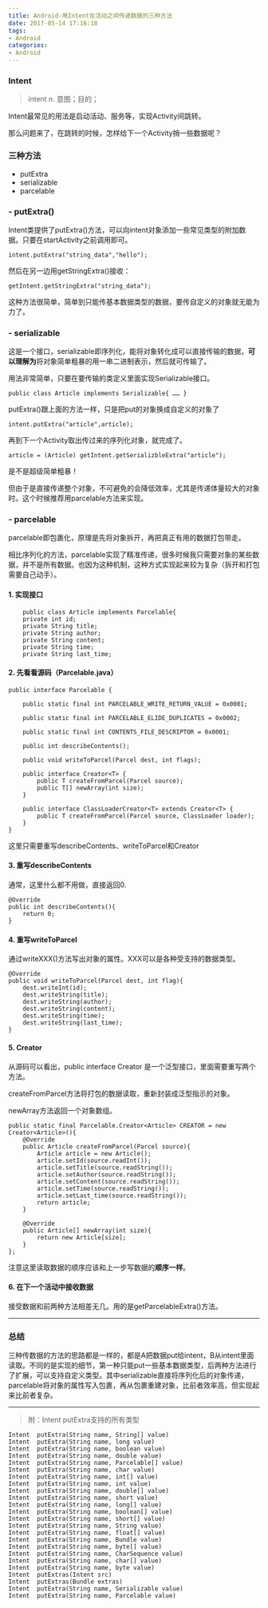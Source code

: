 ```yaml
---
title: Android-用Intent在活动之间传递数据的三种方法
date: 2017-05-14 17:16:18
tags:
- Android
categories:
- Android
---
```



### Intent

> intent n. 意图；目的；

Intent最常见的用法是启动活动、服务等，实现Activity间跳转。

那么问题来了，在跳转的时候，怎样给下一个Activity捎一些数据呢？

### 三种方法

- putExtra
- serializable
- parcelable

### - putExtra()

Intent类提供了putExtra()方法，可以向intent对象添加一些常见类型的附加数据。只要在startActivity之前调用即可。

    intent.putExtra("string_data","hello");

然后在另一边用getStringExtra()接收：

    getIntent.getStringExtra("string_data");

这种方法很简单，简单到只能传基本数据类型的数据，要传自定义的对象就无能为力了。

### - serializable

这是一个接口，serializable即序列化，能将对象转化成可以直接传输的数据，****可以理解为****将对象简单粗暴的用一串二进制表示，然后就可传输了。

用法非常简单，只要在要传输的类定义里面实现Serializable接口。

    public class Article implements Serializable{ …… }

putExtra()跟上面的方法一样，只是把put的对象换成自定义的对象了

    intent.putExtra("article",article);

再到下一个Activity取出传过来的序列化对象，就完成了。

    article = (Article) getIntent.getSerializbleExtra("article");

是不是超级简单粗暴！

但由于是直接传递整个对象，不可避免的会降低效率，尤其是传递体量较大的对象时。这个时候推荐用parcelable方法来实现。

### - parcelable

parcelable即包裹化，原理是先将对象拆开，再把真正有用的数据打包带走。

相比序列化的方法，parcelable实现了精准传递，很多时候我只需要对象的某些数据，并不是所有数据。也因为这种机制，这种方式实现起来较为复杂（拆开和打包需要自己动手）。

#### 1. 实现接口

        public class Article implements Parcelable{
        private int id;
        private String title;
        private String author;
        private String content;
        private String time;
        private String last_time;

#### 2. 先看看源码（Parcelable.java）

    public interface Parcelable {
        
        public static final int PARCELABLE_WRITE_RETURN_VALUE = 0x0001;

        public static final int PARCELABLE_ELIDE_DUPLICATES = 0x0002;

        public static final int CONTENTS_FILE_DESCRIPTOR = 0x0001;

        public int describeContents();
        
        public void writeToParcel(Parcel dest, int flags);

        public interface Creator<T> {        
            public T createFromParcel(Parcel source);
            public T[] newArray(int size);
        }

        public interface ClassLoaderCreator<T> extends Creator<T> {
            public T createFromParcel(Parcel source, ClassLoader loader);
        }
    }

这里只需要重写describeContents、writeToParcel和Creator

#### 3. 重写describeContents

通常，这里什么都不用做，直接返回0.

    @Override
    public int describeContents(){
        return 0;
    }

#### 4. 重写writeToParcel

通过writeXXX()方法写出对象的属性。XXX可以是各种受支持的数据类型。

    @Override
    public void writeToParcel(Parcel dest, int flag){
        dest.writeInt(id);
        dest.writeString(title);
        dest.writeString(author);
        dest.writeString(content);
        dest.writeString(time);
        dest.writeString(last_time);
    }

#### 5. Creator

从源码可以看出，public interface Creator<T> 是一个泛型接口，里面需要重写两个方法。

createFromParcel方法将打包的数据读取，重新封装成泛型指示的对象。

newArray方法返回一个对象数组。

    public static final Parcelable.Creator<Article> CREATOR = new Creator<Article>(){
        @Override
        public Article createFromParcel(Parcel source){
            Article article = new Article();
            article.setId(source.readInt());
            article.setTitle(source.readString());
            article.setAuthor(source.readString());
            article.setContent(source.readString());
            article.setTime(source.readString());
            article.setLast_time(source.readString());
            return article;
        }

        @Override
        public Article[] newArray(int size){
            return new Article[size];
        }
    };

注意这里读取数据的顺序应该和上一步写数据的****顺序一样****。

#### 6. 在下一个活动中接收数据

接受数据和前两种方法相差无几。用的是getParcelableExtra()方法。

---

### 总结

三种传数据的方法的思路都是一样的，都是A把数据put给intent，B从intent里面读取。不同的是实现的细节，第一种只能put一些基本数据类型，后两种方法进行了扩展，可以支持自定义类型。其中serializable直接将序列化后的对象传递，parcelable将对象的属性写入包裹，再从包裹重建对象，比前者效率高，但实现起来比前者复杂。

---

> 附：Intent putExtra支持的所有类型

    Intent 	putExtra(String name, String[] value)
    Intent 	putExtra(String name, long value)
    Intent 	putExtra(String name, boolean value)
    Intent 	putExtra(String name, double value)
    Intent 	putExtra(String name, Parcelable[] value)
    Intent 	putExtra(String name, char value)
    Intent 	putExtra(String name, int[] value)
    Intent 	putExtra(String name, int value)
    Intent 	putExtra(String name, double[] value)	 	 	 	
    Intent 	putExtra(String name, short value) 	 	 	 	 	
    Intent 	putExtra(String name, long[] value) 	 	 	 	 	
    Intent 	putExtra(String name, boolean[] value) 	 	 	 	 	
    Intent 	putExtra(String name, short[] value) 	 	 	 	 	
    Intent 	putExtra(String name, String value) 	 	 	 	 	
    Intent 	putExtra(String name, float[] value) 	 	 	 	 	
    Intent 	putExtra(String name, Bundle value) 	 	 	 	 	
    Intent 	putExtra(String name, byte[] value) 	 	 	 	 	
    Intent 	putExtra(String name, CharSequence value) 	 	 	 	 	
    Intent 	putExtra(String name, char[] value) 	 	 	 	 	
    Intent 	putExtra(String name, byte value) 	 	 	 	 	
    Intent 	putExtras(Intent src) 	 	 	 	 	
    Intent 	putExtras(Bundle extras)
    Intent 	putExtra(String name, Serializable value) 	 	 	 	 	
    Intent 	putExtra(String name, Parcelable value)